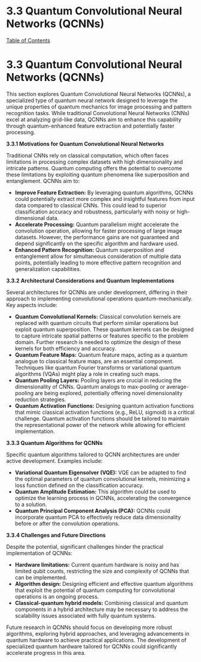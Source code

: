 # 3.3 Quantum Convolutional Neural Networks (QCNNs)

[Table of Contents](#table-of-contents)

# 3.3 Quantum Convolutional Neural Networks (QCNNs)

This section explores Quantum Convolutional Neural Networks (QCNNs), a specialized type of quantum neural network designed to leverage the unique properties of quantum mechanics for image processing and pattern recognition tasks.  While traditional Convolutional Neural Networks (CNNs) excel at analyzing grid-like data, QCNNs aim to enhance this capability through quantum-enhanced feature extraction and potentially faster processing.

**3.3.1 Motivations for Quantum Convolutional Neural Networks**

Traditional CNNs rely on classical computation, which often faces limitations in processing complex datasets with high dimensionality and intricate patterns.  Quantum computing offers the potential to overcome these limitations by exploiting quantum phenomena like superposition and entanglement.  QCNNs aim to:

* **Improve Feature Extraction:** By leveraging quantum algorithms, QCNNs could potentially extract more complex and insightful features from input data compared to classical CNNs.  This could lead to superior classification accuracy and robustness, particularly with noisy or high-dimensional data.
* **Accelerate Processing:** Quantum parallelism might accelerate the convolution operation, allowing for faster processing of large image datasets.  However, the performance gains are not guaranteed and depend significantly on the specific algorithm and hardware used.
* **Enhanced Pattern Recognition:** Quantum superposition and entanglement allow for simultaneous consideration of multiple data points, potentially leading to more effective pattern recognition and generalization capabilities.

**3.3.2 Architectural Considerations and Quantum Implementations**

Several architectures for QCNNs are under development, differing in their approach to implementing convolutional operations quantum-mechanically.  Key aspects include:

* **Quantum Convolutional Kernels:**  Classical convolution kernels are replaced with quantum circuits that perform similar operations but exploit quantum superposition.  These quantum kernels can be designed to capture intricate spatial patterns or features specific to the problem domain.  Further research is needed to optimize the design of these kernels for both efficiency and accuracy.
* **Quantum Feature Maps:** Quantum feature maps, acting as a quantum analogue to classical feature maps, are an essential component.  Techniques like quantum Fourier transforms or variational quantum algorithms (VQAs) might play a role in creating such maps.
* **Quantum Pooling Layers:**  Pooling layers are crucial in reducing the dimensionality of CNNs.  Quantum analogs to max-pooling or average-pooling are being explored, potentially offering novel dimensionality reduction strategies.
* **Quantum Activation Functions:** Designing quantum activation functions that mimic classical activation functions (e.g., ReLU, sigmoid) is a critical challenge.  Quantum activation functions should be tailored to maintain the representational power of the network while allowing for efficient implementation.


**3.3.3 Quantum Algorithms for QCNNs**

Specific quantum algorithms tailored to QCNN architectures are under active development.  Examples include:

* **Variational Quantum Eigensolver (VQE):**  VQE can be adapted to find the optimal parameters of quantum convolutional kernels, minimizing a loss function defined on the classification accuracy.
* **Quantum Amplitude Estimation:**  This algorithm could be used to optimize the learning process in QCNNs, accelerating the convergence to a solution.
* **Quantum Principal Component Analysis (PCA):**  QCNNs could incorporate quantum PCA to effectively reduce data dimensionality before or after the convolution operations.

**3.3.4 Challenges and Future Directions**

Despite the potential, significant challenges hinder the practical implementation of QCNNs:

* **Hardware limitations:**  Current quantum hardware is noisy and has limited qubit counts, restricting the size and complexity of QCNNs that can be implemented.
* **Algorithm design:**  Designing efficient and effective quantum algorithms that exploit the potential of quantum computing for convolutional operations is an ongoing process.
* **Classical-quantum hybrid models:**  Combining classical and quantum components in a hybrid architecture may be necessary to address the scalability issues associated with fully quantum systems.

Future research in QCNNs should focus on developing more robust algorithms, exploring hybrid approaches, and leveraging advancements in quantum hardware to achieve practical applications.  The development of specialized quantum hardware tailored for QCNNs could significantly accelerate progress in this area.


<a id='chapter-3-subchapter-4'></a>